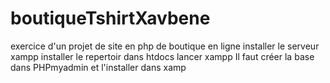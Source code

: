 # boutiqueTshirtXavbene

exercice d'un projet de site en php de boutique en ligne
installer le serveur xampp
installer le repertoir dans htdocs
lancer xampp 
Il faut créer la base dans PHPmyadmin et l'installer dans xamp
